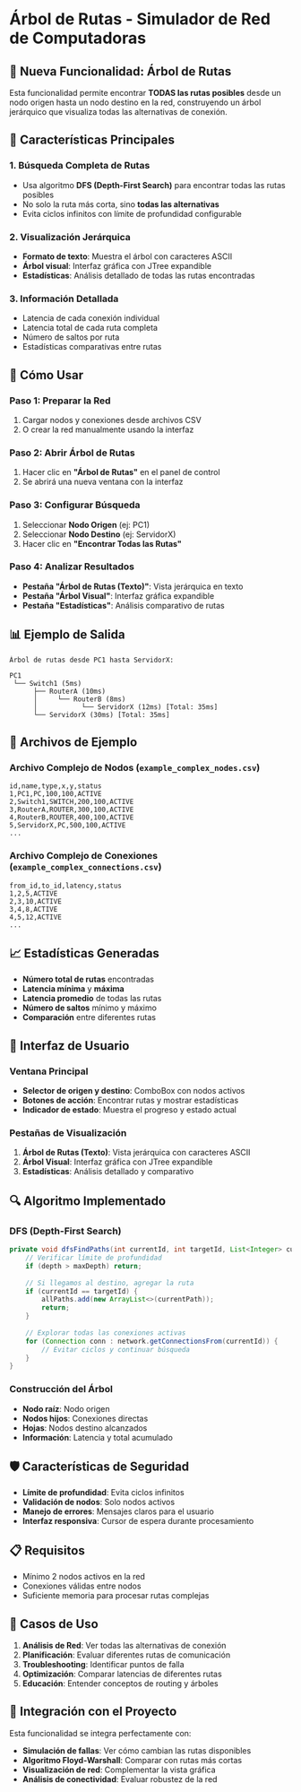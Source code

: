 # Árbol de Rutas - Simulador de Red de Computadoras

## 🌳 Nueva Funcionalidad: Árbol de Rutas

Esta funcionalidad permite encontrar **TODAS las rutas posibles** desde un nodo origen hasta un nodo destino en la red, construyendo un árbol jerárquico que visualiza todas las alternativas de conexión.

## 🎯 Características Principales

### 1. **Búsqueda Completa de Rutas**
- Usa algoritmo **DFS (Depth-First Search)** para encontrar todas las rutas posibles
- No solo la ruta más corta, sino **todas las alternativas**
- Evita ciclos infinitos con límite de profundidad configurable

### 2. **Visualización Jerárquica**
- **Formato de texto**: Muestra el árbol con caracteres ASCII
- **Árbol visual**: Interfaz gráfica con JTree expandible
- **Estadísticas**: Análisis detallado de todas las rutas encontradas

### 3. **Información Detallada**
- Latencia de cada conexión individual
- Latencia total de cada ruta completa
- Número de saltos por ruta
- Estadísticas comparativas entre rutas

## 🚀 Cómo Usar

### Paso 1: Preparar la Red
1. Cargar nodos y conexiones desde archivos CSV
2. O crear la red manualmente usando la interfaz

### Paso 2: Abrir Árbol de Rutas
1. Hacer clic en **"Árbol de Rutas"** en el panel de control
2. Se abrirá una nueva ventana con la interfaz

### Paso 3: Configurar Búsqueda
1. Seleccionar **Nodo Origen** (ej: PC1)
2. Seleccionar **Nodo Destino** (ej: ServidorX)
3. Hacer clic en **"Encontrar Todas las Rutas"**

### Paso 4: Analizar Resultados
- **Pestaña "Árbol de Rutas (Texto)"**: Vista jerárquica en texto
- **Pestaña "Árbol Visual"**: Interfaz gráfica expandible
- **Pestaña "Estadísticas"**: Análisis comparativo de rutas

## 📊 Ejemplo de Salida

```
Árbol de rutas desde PC1 hasta ServidorX:

PC1
 └── Switch1 (5ms)
      ├── RouterA (10ms)
      │     └── RouterB (8ms)
      │           └── ServidorX (12ms) [Total: 35ms]
      └── ServidorX (30ms) [Total: 35ms]
```

## 🔧 Archivos de Ejemplo

### Archivo Complejo de Nodos (`example_complex_nodes.csv`)
```
id,name,type,x,y,status
1,PC1,PC,100,100,ACTIVE
2,Switch1,SWITCH,200,100,ACTIVE
3,RouterA,ROUTER,300,100,ACTIVE
4,RouterB,ROUTER,400,100,ACTIVE
5,ServidorX,PC,500,100,ACTIVE
...
```

### Archivo Complejo de Conexiones (`example_complex_connections.csv`)
```
from_id,to_id,latency,status
1,2,5,ACTIVE
2,3,10,ACTIVE
3,4,8,ACTIVE
4,5,12,ACTIVE
...
```

## 📈 Estadísticas Generadas

- **Número total de rutas** encontradas
- **Latencia mínima** y **máxima**
- **Latencia promedio** de todas las rutas
- **Número de saltos** mínimo y máximo
- **Comparación** entre diferentes rutas

## 🎨 Interfaz de Usuario

### Ventana Principal
- **Selector de origen y destino**: ComboBox con nodos activos
- **Botones de acción**: Encontrar rutas y mostrar estadísticas
- **Indicador de estado**: Muestra el progreso y estado actual

### Pestañas de Visualización
1. **Árbol de Rutas (Texto)**: Vista jerárquica con caracteres ASCII
2. **Árbol Visual**: Interfaz gráfica con JTree expandible
3. **Estadísticas**: Análisis detallado y comparativo

## 🔍 Algoritmo Implementado

### DFS (Depth-First Search)
```java
private void dfsFindPaths(int currentId, int targetId, List<Integer> currentPath, int depth) {
    // Verificar límite de profundidad
    if (depth > maxDepth) return;
    
    // Si llegamos al destino, agregar la ruta
    if (currentId == targetId) {
        allPaths.add(new ArrayList<>(currentPath));
        return;
    }
    
    // Explorar todas las conexiones activas
    for (Connection conn : network.getConnectionsFrom(currentId)) {
        // Evitar ciclos y continuar búsqueda
    }
}
```

### Construcción del Árbol
- **Nodo raíz**: Nodo origen
- **Nodos hijos**: Conexiones directas
- **Hojas**: Nodos destino alcanzados
- **Información**: Latencia y total acumulado

## 🛡️ Características de Seguridad

- **Límite de profundidad**: Evita ciclos infinitos
- **Validación de nodos**: Solo nodos activos
- **Manejo de errores**: Mensajes claros para el usuario
- **Interfaz responsiva**: Cursor de espera durante procesamiento

## 📋 Requisitos

- Mínimo 2 nodos activos en la red
- Conexiones válidas entre nodos
- Suficiente memoria para procesar rutas complejas

## 🎯 Casos de Uso

1. **Análisis de Red**: Ver todas las alternativas de conexión
2. **Planificación**: Evaluar diferentes rutas de comunicación
3. **Troubleshooting**: Identificar puntos de falla
4. **Optimización**: Comparar latencias de diferentes rutas
5. **Educación**: Entender conceptos de routing y árboles

## 🔄 Integración con el Proyecto

Esta funcionalidad se integra perfectamente con:
- **Simulación de fallas**: Ver cómo cambian las rutas disponibles
- **Algoritmo Floyd-Warshall**: Comparar con rutas más cortas
- **Visualización de red**: Complementar la vista gráfica
- **Análisis de conectividad**: Evaluar robustez de la red 